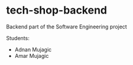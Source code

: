 # tech-shop-backend
Backend part of the Software Engineering project

Students:
 - Adnan Mujagic
 - Amar Mujagic
